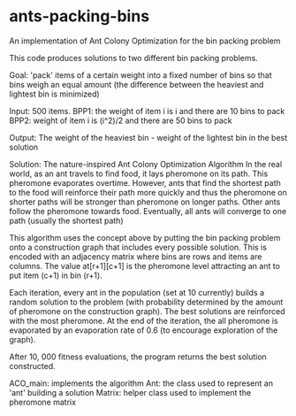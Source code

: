 # ants-packing-bins
An implementation of Ant Colony Optimization for the bin packing problem

This code produces solutions to two different bin packing problems.

Goal: 'pack' items of a certain weight into a fixed number of bins so that bins weigh an equal amount (the difference between the heaviest and lightest bin is minimized)

Input: 500 items.
        BPP1: the weight of item i is i and there are 10 bins to pack
        BPP2: weight of item i is (i^2)/2 and there are 50 bins to pack

Output: The weight of the heaviest bin - weight of the lightest bin in the best solution

Solution: The nature-inspired Ant Colony Optimization Algorithm
In the real world, as an ant travels to find food, it lays pheromone on its path. This pheromone evaporates overtime. However, ants that find the shortest path to the food will reinforce their path more quickly and thus the pheromone on shorter paths will be stronger than pheromone on longer paths. Other ants follow the pheromone towards food. Eventually, all ants will converge to one path (usually the shortest path)

This algorithm uses the concept above by putting the bin packing problem onto a construction graph that includes every possible solution. This is encoded with an adjacency matrix where bins are rows and items are columns. The value at[r+1][c+1] is the pheromone level attracting an ant to put item (c+1) in bin (r+1). 

Each iteration, every ant in the population (set at 10 currently) builds a random solution to the problem (with probability determined by the amount of pheromone on the construction graph). The best solutions are reinforced with the most pheromone. At the end of the iteration, the all pheromone is evaporated by an evaporation rate of 0.6 (to encourage exploration of the graph). 

After 10, 000 fitness evaluations, the program returns the best solution constructed. 

ACO_main: implements the algorithm
Ant: the class used to represent an 'ant' building a solution
Matrix: helper class used to implement the pheromone matrix 
